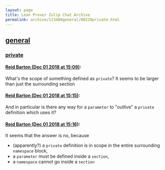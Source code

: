```yaml
---
layout: page
title: Lean Prover Zulip Chat Archive 
permalink: archive/113488general/00220private.html
---
```


## [general](index.html)
### [private](00220private.html)

#### [Reid Barton (Dec 01 2018 at 15:09)](https://leanprover.zulipchat.com/#narrow/stream/113488-general/topic/private/near/150684856):
What's the scope of something defined as `private`? It seems to be larger than just the surrounding section

#### [Reid Barton (Dec 01 2018 at 15:15)](https://leanprover.zulipchat.com/#narrow/stream/113488-general/topic/private/near/150685049):
And in particular is there any way for a `parameter` to "outlive" a `private` definition which uses it?

#### [Reid Barton (Dec 01 2018 at 15:16)](https://leanprover.zulipchat.com/#narrow/stream/113488-general/topic/private/near/150685100):
It seems that the answer is no, because
* (apparently?) a `private` definition is in scope in the entire surrounding `namespace` block,
* a `parameter` must be defined inside a `section`,
* a `namespace` cannot go inside a `section`

